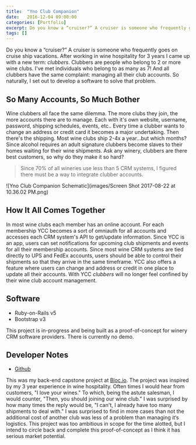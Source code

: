 ```yaml
---
title:  "Yno Club Companion"
date:   2016-12-04 09:00:00
categories: [Portfolio]
excerpt: Do you know a “cruiser?” A cruiser is someone who frequently goes on cruise ship vacations. After working in wine hospitality for 3 years I came up with the term <em>clubbers</em>. Clubbers are people who belong to 2 or more wine clubs. I've met individuals who belong to as many as 7! And all clubbers have the same complaint–managing all their club accounts. So naturally, I set out to develop a software to solve that problem.
tags: []
---
```


Do you know a “cruiser?” A cruiser is someone who frequently goes on cruise ship vacations. After working in wine hospitality for 3 years I came up with a new term: _clubbers_. Clubbers are people who belong to 2 or more wine clubs. I've met individuals who belong to as many as 7! And all clubbers have the same complaint: managing all their club accounts. So naturally, I set out to develop a software to solve that problem.

## So Many Accounts, So Much Bother
Wine clubbers all face the same dilemma. The more clubs they join, the more accounts there are to manage. Each with it's own website, username, password, shipping schedules, events, etc.. Every time a clubber wants to change an address or credit card it becomes a major undertaking. Then there's the shipping. Most wine clubs ship 2-4x a year...but which months? Since alcohol requires an adult signature clubbers become slaves to their homes waiting for their wine shipments. Ask any winery, clubbers are there best customers, so why do they make it so hard?

> Since 70% of all wineries use less than 5 CRM systems, I figured there must be a way to integrate clubber accounts.

![Yno Club Companion Schematic](images/Screen Shot 2017-08-22 at 10.36.02 PM.png)

## How It All Comes Together
In most wine clubs each member has an online account. For each membership YCC becomes a sort of omniauth for all accounts and accesses each CRM system's API to get/update information. Since YCC is an app, users can set notifications for upcoming club shipments and events for all their membership accounts. Since most wine CRM systems are tied directly to UPS and FedEx accounts, users should be able to control their shipments so that they arrive in the same timeframe. YCC also offers a feature where users can change and address or credit in one place to update all their accounts. With YCC _clubbers_ will no longer feel confined by their wine club account management.

## Software
* Ruby-on-Rails v5
* Bootstrap v3

This project is in-progress and being built as a proof-of-concept for winery CRM software providers. There is currently no demo.

## Developer Notes
* [Github](https://github.com/BrainstormWilly/WineClubCompanion)

This was my back-end capstone project at [Bloc.io](http://bloc.io). The project was inspired by my 3 year experience in wine hospitality. Often times I would hear from customers, "I love your wines." To which, being the astute salesman, I would counter, "Then, you should joining our wine club." I was surprised by how many times the reply would be, "I can't, I already have too many shipments to deal with." I was surprised to find in more cases than not the additional cost of another club was less of a problem than managing it‘s logistics. This project was too ambitious in scope for the time alotted, but I intend to circle back and complete this proof-of-concept as I think it has serious market potential.
